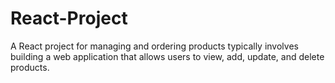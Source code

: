 # React-Project
A React project for managing and ordering products typically involves building a web application that allows users to view, add, update, and delete products.
